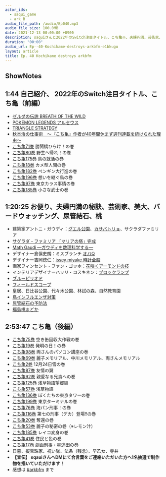 ```yaml
---
actor_ids:
  - saqui_game
  - ark_B
audio_file_path: /audio/Ep040.mp3
audio_file_size: 100.0MB
date: 2021-12-13 00:00:00 +0900
description: saquiさんと2022年のSwitch注目タイトル、こち亀※、夫婦円満、芸術家、美大、バードウォッチング、尿管結石、桃などについて話しました。※お手元にこち亀全巻をご用意ください。
duration: "00:00"
audio_url: Ep--40-Kochikame-destroys-arkbfm-e1bkugu
layout: article
title: Ep. 40 Kochikame destroys arkbfm
---
```

## ShowNotes

## 1:44 自己紹介、 2022年のSwitch注目タイトル、こち亀（前編）

* [ゼルダの伝説 BREATH OF THE WILD](https://www.nintendo.co.jp/zelda/index.html)
* [POKEMON LEGENDS アルセウス](https://www.pokemon.co.jp/ex/legends_arceus/ja/)
* [TRIANGLE STRATEGY](https://www.jp.square-enix.com/trianglestrategy/)
* [秋本治の仕事術　～『こち亀』作者が40年間休まず週刊連載を続けられた理由～](https://amzn.to/3rYkEVL)
* [こち亀71巻](https://amzn.to/3oMktuG) 勝鬨橋ひらけ！の巻
* [こち亀80巻](https://amzn.to/3s06HHa) 野生へ帰れ！の巻
* [こち亀175巻](https://amzn.to/3mjmXPV) 鳥の就活の巻
* [こち亀18巻](https://amzn.to/3GSs5Cr) カメ型人間の巻
* [こち亀182巻](https://amzn.to/3lZMVrf) ペンギン大行進の巻
* [こち亀196巻](https://amzn.to/3lXggTp) 想いを継ぐ鳥の巻
* [こち亀97巻](https://amzn.to/3IFRZuL) 東京カラス事情の巻
* [こち亀185巻](https://amzn.to/3IKGX7y) 小さな武士の巻

## 1:20:25 お便り、夫婦円満の秘訣、芸術家、美大、バードウォッチング、尿管結石、桃

* 建築家アントニ・ガウディ：[グエル公園](http://www.portalgaudi.cat/ja/edificisja/park-guell/)、[カサバトリョ](https://ja.wikipedia.org/wiki/%E3%82%AB%E3%82%B5%E3%83%BB%E3%83%90%E3%83%88%E3%83%AA%E3%83%A7)、サクラダファミリア
* [サグラダ・ファミリア 「マリアの塔」完成](https://www3.nhk.or.jp/news/html/20211209/k10013381161000.html)
* [Math Gaudí ―ガウディを数理科学する―](https://www.meiji.ac.jp/koho/math-everywhere/symposium2018-09/)
* デザイナー倉俣史朗：ミスブランチ [オバQ](https://www.designshop-jp.com/shopdetail/002003000041/)
* デザイナー吉岡徳仁：[issey miyake 時計全般](https://www.isseymiyake-watch.com/watches/o.html)
* 画家フィンセント・ファン・ゴッホ：[花咲くアーモンドの枝](https://ja.wikipedia.org/wiki/%E8%8A%B1%E5%92%B2%E3%81%8F%E3%82%A2%E3%83%BC%E3%83%A2%E3%83%B3%E3%83%89%E3%81%AE%E6%9C%A8%E3%81%AE%E6%9E%9D)
* インテリアデザイナーハッリ・コスキネン：[ブロックランプ](https://www.truss.jp/shopdetail/000000000625/)
* [ブルーピリオド](https://amzn.to/3oOYFyU)
* [フィールドスコープ](https://amzn.to/31UuwoC)
* 皇居、日比谷公園、代々木公園、林試の森、自然教育園
* [鳥インフルエンザ対策](https://www.kantei.go.jp/jp/headline/kansensho/tori_influ.html)
* [尿管結石の予防法](https://www.soujinkai.or.jp/himawariNaiHifu/urinary-stone/)
* [福島桃まどか](https://hishinumanouen.com/momo/237)

## 2:53:47 こち亀（後編）

* [こち亀75巻](https://amzn.to/3GAKpzv) 空き缶回収大作戦の巻
* [こち亀19巻](https://amzn.to/33nEi3s) 発明の日！の巻
* [こち亀98巻](https://amzn.to/3GBAyd0) 両さんのパソコン講座の巻
* [こち亀69巻](https://amzn.to/3rZn06X) 麗子メモリアル、中川メモリアル、両さんメモリアル
* [こち亀2巻](https://amzn.to/3IKKq64) 12月24日雪の巻
* [こち亀87巻](https://amzn.to/3pN1BLz) 友情の翼
* [こち亀92巻](https://amzn.to/3dZPvtb) 親愛なる兄貴への巻
* [こち亀125巻](https://amzn.to/3oJCMkm) 浅草物語望郷編
* [こち亀57巻](https://amzn.to/3GDRsrc) 浅草物語
* [こち亀136巻](https://amzn.to/31OZfDz) ぼくたちの東京タワーの巻
* [こち亀199巻](https://amzn.to/3pJ1e4s) 東京ターミナルの巻
* [こち亀76巻](https://amzn.to/3pRvcmV) 海パン刑事！の巻
* [こち亀116巻](https://amzn.to/31UUaJO) 第七の刑事（デカ）登場!!の巻
* [こち亀20巻](https://amzn.to/31Qx47E) 奪還の巻
* [こち亀53巻](https://amzn.to/3EQHmmj) 麗子の秘密の巻（※レモン汁）
* [こち亀185巻](https://amzn.to/3yjqCBL) レイコ変身の巻
* [こち亀41巻](https://amzn.to/3ENSujW) 住民と色の巻
* [こち亀17巻](https://amzn.to/3ynpLjM) 劇画刑事・星逃田の巻
* 日暮、擬宝珠家、祝い隊、法条（残念）、早乙女、寺井
* **【宣伝】 sqauiさんへDMにて合言葉をご連絡いただいた方へ1名抽選で制作物を描いていただけます！**
* 感想は [#arkbfm](https://twitter.com/hashtag/arkbfm) まで